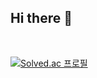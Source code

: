 ## Hi there 👋
<br/>

[![Solved.ac
프로필](http://mazassumnida.wtf/api/generate_badge?boj=thdruddyd21)](https://solved.ac/thdruddyd21)
